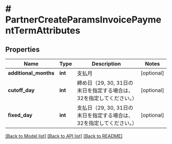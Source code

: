 # # PartnerCreateParamsInvoicePaymentTermAttributes

## Properties

Name | Type | Description | Notes
------------ | ------------- | ------------- | -------------
**additional_months** | **int** | 支払月 | [optional] 
**cutoff_day** | **int** | 締め日（29, 30, 31日の末日を指定する場合は、32を指定してください。） | [optional] 
**fixed_day** | **int** | 支払日（29, 30, 31日の末日を指定する場合は、32を指定してください。） | [optional] 

[[Back to Model list]](../../README.md#documentation-for-models) [[Back to API list]](../../README.md#documentation-for-api-endpoints) [[Back to README]](../../README.md)


